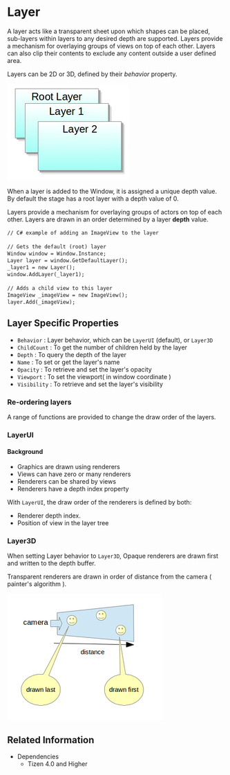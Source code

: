 # Layer

A layer acts like a transparent sheet upon which shapes can be placed, sub-layers within layers to any desired depth are supported. Layers provide a mechanism for overlaying groups of views on top of each other.
Layers can also clip their contents to exclude any content outside a user defined area.

Layers can be 2D or 3D, defined by their _behavior_ property.

 ![ ](./media/layers.png)

When a layer is added to the Window, it is assigned a unique depth value. By default the stage has a root layer with a depth value of 0.

Layers provide a mechanism for overlaying groups of actors on top of each other. Layers are drawn in an order determined by a layer **depth** value.


```
// C# example of adding an ImageView to the layer

// Gets the default (root) layer
Window window = Window.Instance;
Layer layer = window.GetDefaultLayer();
_layer1 = new Layer();
window.AddLayer(_layer1);

// Adds a child view to this layer
ImageView _imageView = new ImageView();
layer.Add(_imageView);
```

## Layer Specific Properties

 - `Behavior` : Layer behavior, which can be `LayerUI` (default), or `Layer3D`
 - `ChildCount` : To get the number of children held by the layer
 - `Depth` : To query the depth of the layer
 - `Name` : To set or get the layer's name
 - `Opacity` : To retrieve and set the layer's opacity
 - `Viewport` : To set the viewport( in window coordinate )
 - `Visibility` : To retrieve and set the layer's visibility

### Re-ordering layers

A range of functions are provided to change the draw order of the layers.

### LayerUI

#### Background

 - Graphics are drawn using renderers
 - Views can have zero or many renderers
 - Renderers can be shared by views
 - Renderers have a depth index property

With `LayerUI`, the draw order of the renderers is defined by both:
 - Renderer depth index.
 - Position of view in the layer tree

### Layer3D

When setting Layer behavior to `Layer3D`, Opaque renderers are drawn first and written to the depth buffer.

Transparent renderers are drawn in order of distance from the camera ( painter's algorithm ).

 ![ ](./media/transSort.png)


## Related Information
* Dependencies
  -   Tizen 4.0 and Higher
